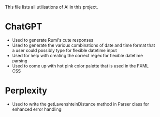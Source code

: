 This file lists all utilisations of AI in this project.

# ChatGPT
- Used to generate Rumi's cute responses
- Used to generate the various combinations of date and time format that a user could possibly type for flexible datetime input
- Used for help with creating the correct regex for flexible datetime parsing
- Used to come up with hot pink color palette that is used in the FXML CSS

# Perplexity
- Used to write the getLavenshteinDistance method in Parser class for enhanced error handling